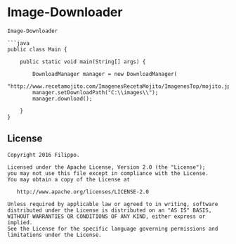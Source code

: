 # Image-Downloader
```
Image-Downloader

```java
public class Main {

    public static void main(String[] args) {

        DownloadManager manager = new DownloadManager(
                "http://www.recetamojito.com/ImagenesRecetaMojito/ImagenesTop/mojito.jpg");
        manager.setDownloadPath("C:\\images\\");
        manager.download();

    }
}

```

License
-------

    Copyright 2016 Filippo.

    Licensed under the Apache License, Version 2.0 (the "License");
    you may not use this file except in compliance with the License.
    You may obtain a copy of the License at

       http://www.apache.org/licenses/LICENSE-2.0

    Unless required by applicable law or agreed to in writing, software
    distributed under the License is distributed on an "AS IS" BASIS,
    WITHOUT WARRANTIES OR CONDITIONS OF ANY KIND, either express or implied.
    See the License for the specific language governing permissions and
    limitations under the License.
